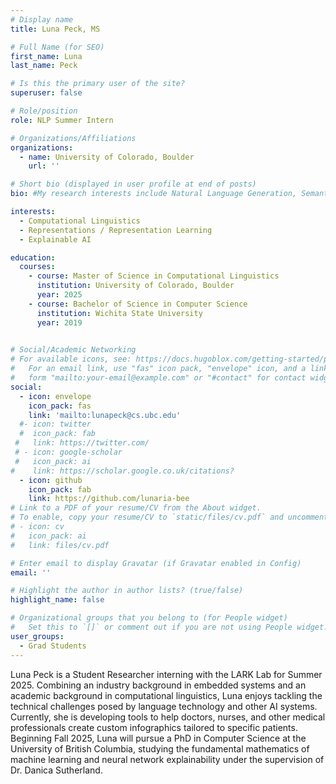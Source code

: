 ```yaml
---
# Display name
title: Luna Peck, MS

# Full Name (for SEO)
first_name: Luna 
last_name: Peck

# Is this the primary user of the site?
superuser: false

# Role/position
role: NLP Summer Intern

# Organizations/Affiliations
organizations:
  - name: University of Colorado, Boulder
    url: ''

# Short bio (displayed in user profile at end of posts)
bio: #My research interests include Natural Language Generation, Semantic Representation, Summarization Evaluation, Graph-based NLP, and AI applications in medicine and education. 

interests:
  - Computational Linguistics
  - Representations / Representation Learning
  - Explainable AI

education:
  courses:
    - course: Master of Science in Computational Linguistics
      institution: University of Colorado, Boulder
      year: 2025
    - course: Bachelor of Science in Computer Science
      institution: Wichita State University
      year: 2019
      

# Social/Academic Networking
# For available icons, see: https://docs.hugoblox.com/getting-started/page-builder/#icons
#   For an email link, use "fas" icon pack, "envelope" icon, and a link in the
#   form "mailto:your-email@example.com" or "#contact" for contact widget.
social:
  - icon: envelope
    icon_pack: fas
    link: 'mailto:lunapeck@cs.ubc.edu'
  #- icon: twitter
  #  icon_pack: fab
 #   link: https://twitter.com/
 # - icon: google-scholar
 #   icon_pack: ai
#    link: https://scholar.google.co.uk/citations?
  - icon: github
    icon_pack: fab
    link: https://github.com/lunaria-bee
# Link to a PDF of your resume/CV from the About widget.
# To enable, copy your resume/CV to `static/files/cv.pdf` and uncomment the lines below.
# - icon: cv
#   icon_pack: ai
#   link: files/cv.pdf

# Enter email to display Gravatar (if Gravatar enabled in Config)
email: ''

# Highlight the author in author lists? (true/false)
highlight_name: false

# Organizational groups that you belong to (for People widget)
#   Set this to `[]` or comment out if you are not using People widget.
user_groups:
  - Grad Students
---
```


Luna Peck is a Student Researcher interning with the LARK Lab for Summer 2025. Combining an industry background in embedded systems and an academic background in computational linguistics, Luna enjoys tackling the technical challenges posed by language technology and other AI systems. Currently, she is developing tools to help doctors, nurses, and other medical professionals create custom infographics tailored to specific patients. Beginning Fall 2025, Luna will pursue a PhD in Computer Science at the University of British Columbia, studying the fundamental mathematics of machine learning and neural network explainability under the supervision of Dr. Danica Sutherland.

